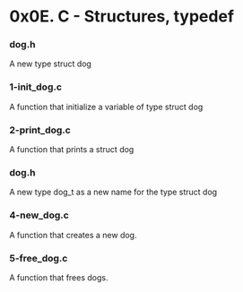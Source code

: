 # 0x0E. C - Structures, typedef
### dog.h
A new type struct dog

### 1-init_dog.c
A function that initialize a variable of type struct dog

### 2-print_dog.c
A function that prints a struct dog

### dog.h
A new type dog_t as a new name for the type struct dog

### 4-new_dog.c
A function that creates a new dog.

### 5-free_dog.c
A function that frees dogs.

